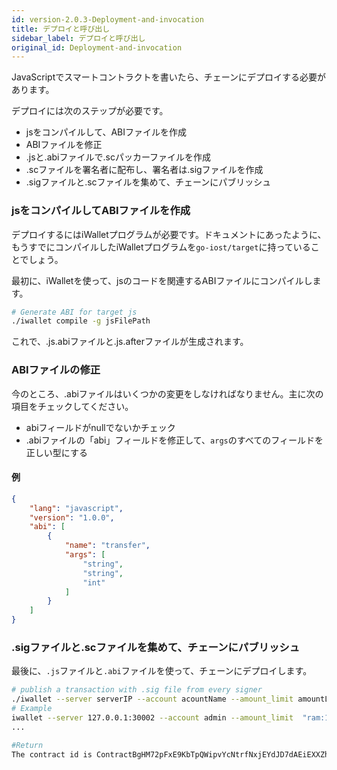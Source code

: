 ```yaml
---
id: version-2.0.3-Deployment-and-invocation
title: デプロイと呼び出し
sidebar_label: デプロイと呼び出し
original_id: Deployment-and-invocation
---
```


JavaScriptでスマートコントラクトを書いたら、チェーンにデプロイする必要があります。

デプロイには次のステップが必要です。

- jsをコンパイルして、ABIファイルを作成
- ABIファイルを修正
- .jsと.abiファイルで.scパッカーファイルを作成
- .scファイルを署名者に配布し、署名者は.sigファイルを作成
- .sigファイルと.scファイルを集めて、チェーンにパブリッシュ

### jsをコンパイルしてABIファイルを作成

デプロイするにはiWalletプログラムが必要です。ドキュメントにあったように、もうすでにコンパイルしたiWalletプログラムを`go-iost/target`に持っていることでしょう。

最初に、iWalletを使って、jsのコードを関連するABIファイルにコンパイルします。

```bash
# Generate ABI for target js
./iwallet compile -g jsFilePath
```

これで、.js.abiファイルと.js.afterファイルが生成されます。

### ABIファイルの修正
今のところ、.abiファイルはいくつかの変更をしなければなりません。主に次の項目をチェックしてください。

- abiフィールドがnullでないかチェック
- .abiファイルの「abi」フィールドを修正して、`args`のすべてのフィールドを正しい型にする

#### 例
```json
{
    "lang": "javascript",
    "version": "1.0.0",
    "abi": [
        {
            "name": "transfer",
            "args": [
                "string",
                "string",
                "int"
            ]
        }
    ]
}
```

### .sigファイルと.scファイルを集めて、チェーンにパブリッシュ
最後に、```.js```ファイルと```.abi```ファイルを使って、チェーンにデプロイします。

```bash
# publish a transaction with .sig file from every signer
./iwallet --server serverIP --account acountName --amount_limit amountLimit publish jsFilePath abiFilePath
# Example
iwallet --server 127.0.0.1:30002 --account admin --amount_limit  "ram:100000" publish contract/lucky_bet.js contract/lucky_bet.js.abi
...

#Return
The contract id is ContractBgHM72pFxE9KbTpQWipvYcNtrfNxjEYdJD7dAEiEXXZh
```
